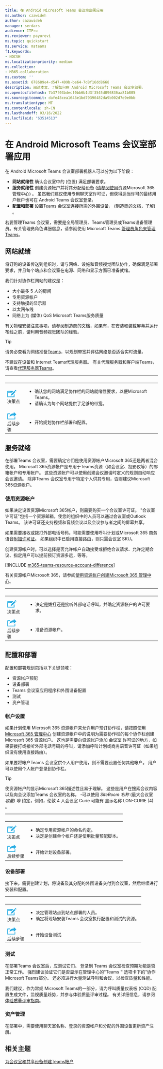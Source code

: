```yaml
---
title: 在 Android Microsoft Teams 会议室部署应用
ms.author: czawideh
author: cazawideh
manager: serdars
audience: ITPro
ms.reviewer: payurevi
ms.topic: quickstart
ms.service: msteams
f1.keywords:
- NOCSH
ms.localizationpriority: medium
ms.collection:
- M365-collaboration
ms.custom: ''
ms.assetid: 678689e4-d547-499b-be64-7d8f16dd8668
description: 阅读本文，了解如何在 Android Microsoft Teams 会议室部署。
ms.openlocfilehash: 7b37f03bdecf0bb6b1d3f3545d096836aa81b805
ms.sourcegitcommit: dafe48cea1643e1bd79390482da9b002d7e9e0bb
ms.translationtype: MT
ms.contentlocale: zh-CN
ms.lasthandoff: 03/16/2022
ms.locfileid: "63514513"
---
```

# <a name="deploy-microsoft-teams-rooms-on-android"></a>在 Android Microsoft Teams 会议室部署应用

在 Android Microsoft Teams 会议室部署机器人可以分为以下阶段：

- **网站就绪性** 确认会议室中的 (位置) 满足部署要求。
- **服务就绪性** 创建资源帐户并将其分配给设备 ([请参阅使用](resource-account-ui.md)资源Microsoft 365 管理中心) 。 虽然我们建议使用专用聊天室许可证，但获得适当许可的最终用户帐户也可在 Android Teams 会议室登录。
- **配置和部署** 设置Teams 会议室连接所需的外围设备， (制造商的文档，了解) 。

若要管理Teams 会议室，需要是全局管理员、Teams管理员或Teams设备管理员。有关管理员角色详细信息，请参阅使用 Microsoft Teams [管理员角色来管理Teams](../using-admin-roles.md)。

## <a name="site-readiness"></a>网站就绪

将订购的设备传送到组织时，请与网络、设施和音频视觉团队协作，确保满足部署要求，并且每个站点和会议室在电源、网络和显示方面已准备就绪。

我们针对协作栏网站的建议是：

- 大小最多 5 人的房间
- 专用资源帐户
- 支持触摸的显示器
- 以太网布线
- 网络上为 (媒体) QoS Microsoft Teams服务质量

有关物理安装注意事项，请参阅制造商的文档，如果有，在安装和装载屏幕并运行布线之前，请利用音频视觉团队的经验。

> [!TIP]
> 请务必查看为网络准备[Teams](../prepare-network.md)，以规划带宽并评估网络是否适合实时流量。
>
> 不建议在设备和 Internet Teams代理服务器。 有关代理服务器和客户端Teams，请查看[代理服务器Teams](../proxy-servers-for-skype-for-business-online.md)。

|&nbsp;|&nbsp;|
|-----------|------------|
| ![描述决策点的图标。](../media/audio_conferencing_image7.png) <br/>决策点|<ul><li>确认您的网站满足协作栏的网站就绪性要求，以便Microsoft Teams。</li><li>请确认为每个网站提供了足够的带宽。</li></ul>|
| ![一个描述下一步骤的图标。](../media/audio_conferencing_image9.png)<br/>后续步骤|<ul><li>开始规划协作栏部署和配置。</li></ul>|

## <a name="service-readiness"></a>服务就绪

在部署Teams 会议室，需要确定它们是使用资源帐户Microsoft 365还是两者混合使用。 Microsoft 365资源帐户是专用于Teams资源（如会议室、投影仪等）的邮箱帐户和专用帐户。 这些资源帐户可以使用创建会议邀请时定义的规则自动响应会议邀请。 除非Teams 会议室专用于特定个人供其专用，否则建议Microsoft 365资源帐户。

### <a name="using-a-resource-account"></a>使用资源帐户

如果决定设置资源Microsoft 365帐户，则需要购买一个会议室许可证。 "会议室许可证"包括一个资源邮箱，使您的组织中的人员可以通过会议室或Outlook Teams。 该许可证还支持视频和音频会议以及会议参与者之间的屏幕共享。

如果需要接收或拨打外部电话号码，可能需要使用呼叫计划或Microsoft 365 商务语音[附加许可证](../teams-add-on-licensing/microsoft-teams-add-on-licensing.md?tabs=small-business)。 如果组织中已启用直接路由，则只需会议室 SKU。

创建资源帐户时，可以选择是否允许帐户自动接受或拒绝会议请求、允许定期会议、指定用户可以提前预订资源多远，等等。

[!INCLUDE [m365-teams-resource-account-difference](../includes/m365-teams-resource-account-difference.md)]

有关资源帐户Microsoft 365，请参阅[使用资源帐户创建Microsoft 365 管理中心](resource-account-ui.md)。

|&nbsp;|&nbsp;|
|-----------|------------|
| ![描述决策点的图标。](../media/audio_conferencing_image7.png) <br/>决策点|<ul><li>决定是拨打还是接听外部电话呼叫，并确定资源帐户的许可要求。</li></ul>|
| ![一个描述下一步骤的图标。](../media/audio_conferencing_image9.png)<br/>后续步骤|<ul><li>准备资源帐户。</li></ul>|

## <a name="configuration-and-deployment"></a>配置和部署

配置和部署规划包括以下关键领域：

- 资源帐户预配
- 设备部署
- Teams 会议室应用程序和外围设备配置
- 测试
- 资产管理

### <a name="account-provisioning"></a>帐户设置

如果计划使用 Microsoft 365 资源帐户来允许用户预订协作栏，请按照使用 [Microsoft 365 管理中心](resource-account-ui.md) 创建资源帐户中的说明为需要协作栏的每个协作栏创建 Microsoft 365 资源帐户。 这也是需要向资源帐户添加 会议室 许可证的地方，如果要拨打或接听外部电话号码的呼叫，请添加呼叫计划或商务语音许可证（如果组织没有使用直接路由）。

如果要将帐户Teams 会议室供个人用户使用，则不需要设置任何其他帐户。 用户可以使用个人帐户登录到协作栏。

> [!TIP]
> 使资源帐户的显示Microsoft 365描述性且易于理解。 这些是用户在搜索会议内容以及向会议添加Teams 会议室的名称。 -可以使用 *SiteRoom 名称* (最大会议室 *容量) 等* 约定，例如，伦敦 4 人会议室 Curie 可能有 显示名称 LON-CURIE (4) 。

|&nbsp;|&nbsp;|
|-----------|------------|
| ![描述决策点的图标。](../media/audio_conferencing_image7.png) <br/>决策点|<ul><li>确定专用资源帐户的命名约定。</li><li>决定是创建单个帐户还是使用批量预配脚本。</li></ul>|
| ![一个描述下一步骤的图标。](../media/audio_conferencing_image9.png)<br/>后续步骤|<ul><li>开始计划设备部署。</li></ul>|

### <a name="device-deployment"></a>设备部署

接下来，需要创建计划，将设备及其分配的外围设备交付到会议室，然后继续进行安装和配置。

|&nbsp;|&nbsp;|
|-----------|------------|
| ![描述决策点的图标。](../media/audio_conferencing_image7.png) <br/>决策点|<ul><li>决定管理站点到站点部署的人员。</li><li> 确定将现场安装Teams 会议室执行配置和测试的资源。</li></ul>|
| ![一个描述下一步骤的图标。](../media/audio_conferencing_image9.png)<br/>后续步骤|<ul><li>开始设备测试.</li></ul>|

### <a name="testing"></a>测试

在部署Teams 会议室后，应测试它们。 登录到 Teams 会议室检查预期功能是否正常工作。 强烈建议验证它们是否显示在管理中心的"Teams **"** 选项卡下的"协作Microsoft Teams部分。 还必须进行大量测试呼叫和会议，以检查质量和性能。

我们建议，作为常规 Microsoft Teams的一部分，请为呼叫质量仪表板 (CQD) 配置生成文件，监视质量趋势，并参与体验质量评审过程。 有关详细信息，请参阅 [体验质量评审指南](../quality-of-experience-review-guide.md)。

### <a name="asset-management"></a>资产管理

在部署中，需要使用聊天室名称、登录的资源帐户和分配的外围设备更新资产注册。

## <a name="related-topics"></a>相关主题

[为会议室和共享设备创建Teams帐户](../rooms/with-office-365.md)